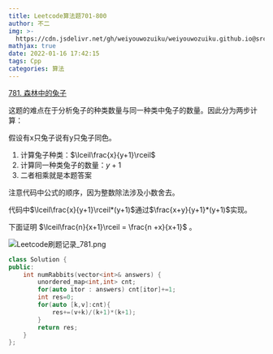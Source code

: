 ```yaml
---
title: Leetcode算法题701-800
author: 不二
img: >-
  https://cdn.jsdelivr.net/gh/weiyouwozuiku/weiyouwozuiku.github.io@src/source/_posts/PageImg/
mathjax: true
date: 2022-01-16 17:42:15
tags: Cpp
categories: 算法
---
```


[781. 森林中的兔子](https://leetcode-cn.com/problems/rabbits-in-forest/)

这题的难点在于分析兔子的种类数量与同一种类中兔子的数量。因此分为两步计算：

假设有x只兔子说有y只兔子同色。

1. 计算兔子种类：$\lceil\frac{x}{y+1}\rceil$
2. 计算同一种类兔子的数量：$y+1$
3. 二者相乘就是本题答案

注意代码中公式的顺序，因为整数除法涉及小数舍去。

代码中$\lceil\frac{x}{y+1}\rceil*(y+1)$通过$\frac{x+y}{y+1}*(y+1)$实现。

下面证明 $\lceil\frac{n}{x+1}\rceil = \frac{n +x}{x+1}$ 。

![Leetcode刷题记录_781.png](https://cdn.jsdelivr.net/gh/weiyouwozuiku/weiyouwozuiku.github.io@src/source/_posts/算法/Leetcode算法题701-800/Leetcode刷题记录_781.png)

```cpp
class Solution {
public:
    int numRabbits(vector<int>& answers) {
        unordered_map<int,int> cnt;
        for(auto itor : answers) cnt[itor]+=1;
        int res=0;
        for(auto [k,v]:cnt){
            res+=(v+k)/(k+1)*(k+1);
        }
        return res;
    }
};
```

